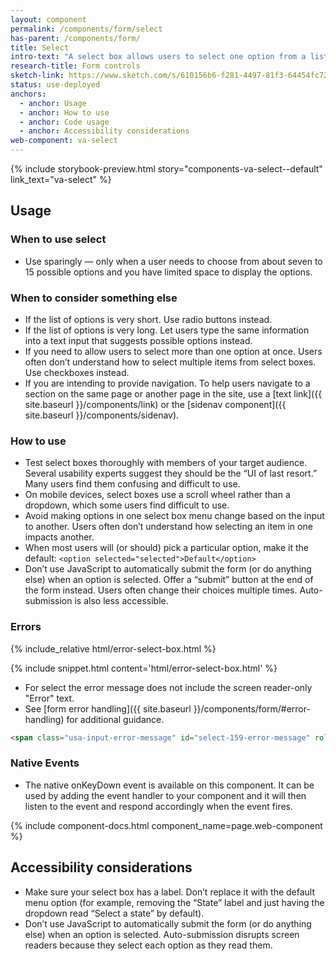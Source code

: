 ```yaml
---
layout: component
permalink: /components/form/select
has-parent: /components/form/
title: Select
intro-text: "A select box allows users to select one option from a list."
research-title: Form controls
sketch-link: https://www.sketch.com/s/610156b6-f281-4497-81f3-64454fc72156/p/93AD583C-43C8-40A6-9363-36D3CC2C2AAD
status: use-deployed
anchors:
  - anchor: Usage
  - anchor: How to use
  - anchor: Code usage
  - anchor: Accessibility considerations
web-component: va-select
---
```


{% include storybook-preview.html story="components-va-select--default" link_text="va-select" %}

## Usage

### When to use select

- Use sparingly — only when a user needs to choose from about seven to 15 possible options and you have limited space to display the options.

### When to consider something else

- If the list of options is very short. Use radio buttons instead.
- If the list of options is very long. Let users type the same information into a text input that suggests possible options instead.
- If you need to allow users to select more than one option at once. Users often don’t understand how to select multiple items from select boxes. Use checkboxes instead.
- If you are intending to provide navigation. To help users navigate to a section on the same page or another page in the site, use a [text link]({{ site.baseurl }}/components/link) or the [sidenav component]({{ site.baseurl }}/components/sidenav).

### How to use

- Test select boxes thoroughly with members of your target audience. Several usability experts suggest they should be the “UI of last resort.” Many users find them confusing and difficult to use.
- On mobile devices, select boxes use a scroll wheel rather than a dropdown, which some users find difficult to use.
- Avoid making options in one select box menu change based on the input to another. Users often don’t understand how selecting an item in one impacts another.
- When most users will (or should) pick a particular option, make it the default: `<option selected="selected">Default</option>`
- Don’t use JavaScript to automatically submit the form (or do anything else) when an option is selected. Offer a “submit” button at the end of the form instead. Users often change their choices multiple times. Auto-submission is also less accessible.

### Errors

<div class="site-showcase">
{% include_relative html/error-select-box.html %}
</div>

{% include snippet.html content='html/error-select-box.html' %}

* For select the error message does not include the screen reader-only "Error" text.
* See [form error handling]({{ site.baseurl }}/components/form/#error-handling) for additional guidance.

```html
<span class="usa-input-error-message" id="select-159-error-message" role="alert">This is the error message</span>
```

### Native Events

- The native onKeyDown event is available on this component. It can be used by adding the event handler to your component and it will then listen to the event and respond accordingly when the event fires.

{% include component-docs.html component_name=page.web-component %}

## Accessibility considerations

- Make sure your select box has a label. Don’t replace it with the default menu option (for example, removing the “State” label and just having the dropdown read “Select a state” by default).
- Don’t use JavaScript to automatically submit the form (or do anything else) when an option is selected. Auto-submission disrupts screen readers because they select each option as they read them.